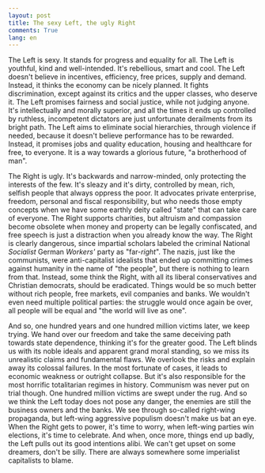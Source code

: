 ```yaml
---
layout: post
title: The sexy Left, the ugly Right
comments: True
lang: en
---
```


The Left is sexy. It stands for progress and equality for all. The Left is youthful, kind and well-intended. It's rebellious, smart and cool. The Left doesn't believe in incentives, efficiency, free prices, supply and demand. Instead, it thinks the economy can be nicely planned. It fights discrimination, except against its critics and the upper classes, who deserve it. The Left promises fairness and social justice, while not judging anyone. It's intellectually and morally superior, and all the times it ends up controlled by ruthless, incompetent dictators are just unfortunate derailments from its bright path. The Left aims to eliminate social hierarchies, through violence if needed, because it doesn't believe performance has to be rewarded. Instead, it promises jobs and quality education, housing and healthcare for free, to everyone. It is a way towards a glorious future, "a brotherhood of man".

<!--more-->

The Right is ugly. It's backwards and narrow-minded, only protecting the interests of the few. It's sleazy and it's dirty, controlled by mean, rich, selfish people that always oppress the poor. It advocates private enterprise, freedom, personal and fiscal responsibility, but who needs those empty concepts when we have some earthly deity called "state" that can take care of everyone. The Right supports charities, but altruism and compassion become obsolete when money and property can be legally confiscated, and free speech is just a distraction when you already know the way. The Right is clearly dangerous, since impartial scholars labeled the criminal National *Socialist* German *Workers'* party as "far-*right*". The nazis, just like the communists, were anti-capitalist idealists that ended up committing crimes against humanity in the name of "the people", but there is nothing to learn from that. Instead, some think the Right, with all its liberal conservatives and Christian democrats, should be eradicated. Things would be so much better without rich people, free markets, evil companies and banks. We wouldn't even need multiple political parties: the struggle would once again be over, all people will be equal and "the world will live as one".

And so, one hundred years and one hundred million victims later, we keep trying. We hand over our freedom and take the same deceiving path towards state dependence, thinking it's for the greater good. The Left blinds us with its noble ideals and apparent grand moral standing, so we miss its unrealistic claims and fundamental flaws. We overlook the risks and explain away its colossal failures. In the most fortunate of cases, it leads to economic weakness or outright collapse. But it's also responsible for the most horrific totalitarian regimes in history. Communism was never put on trial though. One hundred million victims are swept under the rug. And so we think the Left today does not pose any danger, the enemies are still the business owners and the banks. We see through so-called right-wing propaganda, but left-wing aggressive populism doesn't make us bat an eye. When the Right gets to power, it's time to worry, when left-wing parties win elections, it's time to celebrate. And when, once more, things end up badly, the Left pulls out its good intentions alibi. We can't get upset on some dreamers, don't be silly. There are always somewhere some imperialist capitalists to blame.
